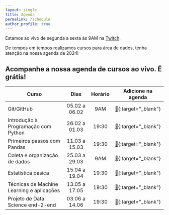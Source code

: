 ```yaml
---
layout: single
title: Agenda
permalink: /schedule
author_profile: true
---
```


Estamos ao vivo de segunda a sexta às 9AM na [Twitch](https://twitch.tv/teomewhy).

De tempos em tempos realizamos cursos para área de dados, tenha atenção na nossa agenda de 2024!

## Acompanhe a nossa agenda de cursos ao vivo. É grátis!

| Curso | Dias | Horário | Adicione na agenda |
| ----- | :--: | :-----: | :----: |
| Git/GitHub | 05.02 a 06.02 | 9AM | [:link:](https://calendar.google.com/calendar/event?action=TEMPLATE&tmeid=ajMzbWtpY3BuMXJvams2ZGVjbDAwZDRlbXZfMjAyNDAyMDVUMTIwMDAwWiB0ZW9AdGVvbWV3aHkub3Jn&tmsrc=teo%40teomewhy.org&scp=ALL){:target="_blank"} |
| Introdução à Programação com Python | 26.02 a 01.03 | 19:30 | [:link:](https://calendar.google.com/calendar/event?action=TEMPLATE&tmeid=NmEwdm5wcGdpcGNxMDJqM2UxbHMzdmc3ZnNfMjAyNDAyMjZUMjIzMDAwWiB0ZW9AdGVvbWV3aHkub3Jn&tmsrc=teo%40teomewhy.org&scp=ALL){:target="_blank"} |
| Primeiros passos com Pandas | 11.03 a 15.03 | 19:30 | [:link:](https://calendar.google.com/calendar/event?action=TEMPLATE&tmeid=NW4wNjV0bXNocjIyMGNhNzI1YjNwbjVpb2VfMjAyNDAzMTFUMjIzMDAwWiB0ZW9AdGVvbWV3aHkub3Jn&tmsrc=teo%40teomewhy.org&scp=ALL){:target="_blank"} |
| Coleta e organização de dados | 25.03 a 29.03 | 9AM | [:link:](https://calendar.google.com/calendar/event?action=TEMPLATE&tmeid=MXYyZDJ0cHBwaHVrY2xxdmp1aGtvOWltbWJfMjAyNDAzMjVUMTIwMDAwWiB0ZW9AdGVvbWV3aHkub3Jn&tmsrc=teo%40teomewhy.org&scp=ALL){:target="_blank"} |
| Estatística básica | 15.04 a 19.04 | 19:30 | [:link:](https://calendar.google.com/calendar/event?action=TEMPLATE&tmeid=MTZib3R1YmpvZzEwdnUzMHNxMXNvajhiazdfMjAyNDA0MTVUMjIzMDAwWiB0ZW9AdGVvbWV3aHkub3Jn&tmsrc=teo%40teomewhy.org&scp=ALL){:target="_blank"} |
| Técnicas de Machine Learning e aplicações | 13.05 a 17.05 | 19:30 | [:link:](https://calendar.google.com/calendar/event?action=TEMPLATE&tmeid=NzltY24yM2piYjB1YXVvdnAxZ2RsNDUwZmNfMjAyNDA1MTNUMjIxNTAwWiB0ZW9AdGVvbWV3aHkub3Jn&tmsrc=teo%40teomewhy.org&scp=ALL){:target="_blank"} |
| Projeto de Data Science end-2-end | 03.06 a 14.06 | 19:30 | [:link:](https://calendar.google.com/calendar/event?action=TEMPLATE&tmeid=NWVrdGU3N3BrNTlzcjZoMXZ1N3RoanJtdjhfMjAyNDA2MDNUMjIzMDAwWiB0ZW9AdGVvbWV3aHkub3Jn&tmsrc=teo%40teomewhy.org&scp=ALL){:target="_blank"} |